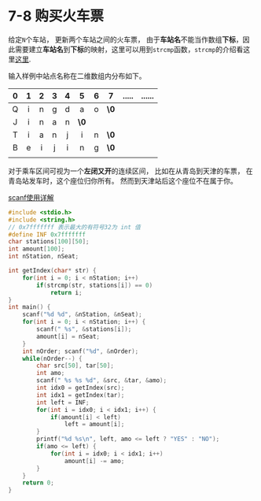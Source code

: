 # 7-8 购买火车票

  给定`N`个车站， 更新两个车站之间的火车票， 由于**车站名**不能当作数组**下标**，因此需要建立**车站名**到**下标**的映射，这里可以用到`strcmp`函数，`strcmp`的介绍看这里[这里](https://blog.csdn.net/ASJBFJSB/article/details/79810524). 

  输入样例中站点名称在二维数组内分布如下。

|  0   |  1   |  2   |  3   |  4   |   5    |  6   |   7    | ..... | ...... |
| :--: | :--: | :--: | :--: | :--: | :----: | :--: | :----: | :---: | :----: |
|  Q   |  i   |  n   |  g   |  d   |   a    |  o   | **\0** |       |        |
|  J   |  i   |  n   |  a   |  n   | **\0** |      |        |       |        |
|  T   |  i   |  a   |  n   |  j   |   i    |  n   | **\0** |       |        |
|  B   |  e   |  i   |  j   |  i   |   n    |  g   | **\0** |       |        |
|      |      |      |      |      |        |      |        |       |        |

  

  对于乘车区间可视为一个**左闭又开**的连续区间， 比如在从青岛到天津的车票， 在青岛站发车时，这个座位归你所有。 然而到天津站后这个座位不在属于你。

  [scanf使用详解](https://blog.csdn.net/u011499425/article/details/52606973)

```C
#include <stdio.h>
#include <string.h>
// 0x7fffffff 表示最大的有符号32为 int 值
#define INF 0x7fffffff
char stations[100][50];
int amount[100];
int nStation, nSeat;

int getIndex(char* str) {
    for(int i = 0; i < nStation; i++)
        if(strcmp(str, stations[i]) == 0)
            return i;
}
int main() {
    scanf("%d %d", &nStation, &nSeat);
    for(int i = 0; i < nStation; i++) {
        scanf(" %s", &stations[i]);
        amount[i] = nSeat;
    }
    int nOrder; scanf("%d", &nOrder);
    while(nOrder--) {
        char src[50], tar[50];
        int amo;
        scanf(" %s %s %d", &src, &tar, &amo);
        int idx0 = getIndex(src);
        int idx1 = getIndex(tar);
        int left = INF;
        for(int i = idx0; i < idx1; i++) {
            if(amount[i] < left)
                left = amount[i];
        }
        printf("%d %s\n", left, amo <= left ? "YES" : "NO");
        if(amo <= left) {
            for(int i = idx0; i < idx1; i++)
                amount[i] -= amo;
        }
    }
    return 0;
}

```

